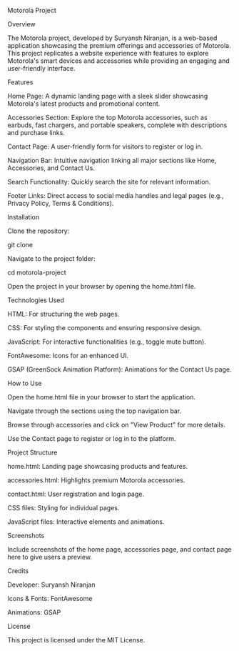 Motorola Project

Overview

The Motorola project, developed by Suryansh Niranjan, is a web-based application showcasing the premium offerings and accessories of Motorola. This project replicates a website experience with features to explore Motorola's smart devices and accessories while providing an engaging and user-friendly interface.

Features

Home Page: A dynamic landing page with a sleek slider showcasing Motorola's latest products and promotional content.

Accessories Section: Explore the top Motorola accessories, such as earbuds, fast chargers, and portable speakers, complete with descriptions and purchase links.

Contact Page: A user-friendly form for visitors to register or log in.

Navigation Bar: Intuitive navigation linking all major sections like Home, Accessories, and Contact Us.

Search Functionality: Quickly search the site for relevant information.

Footer Links: Direct access to social media handles and legal pages (e.g., Privacy Policy, Terms & Conditions).

Installation

Clone the repository:

git clone <repository-url>

Navigate to the project folder:

cd motorola-project

Open the project in your browser by opening the home.html file.

Technologies Used

HTML: For structuring the web pages.

CSS: For styling the components and ensuring responsive design.

JavaScript: For interactive functionalities (e.g., toggle mute button).

FontAwesome: Icons for an enhanced UI.

GSAP (GreenSock Animation Platform): Animations for the Contact Us page.

How to Use

Open the home.html file in your browser to start the application.

Navigate through the sections using the top navigation bar.

Browse through accessories and click on "View Product" for more details.

Use the Contact page to register or log in to the platform.

Project Structure

home.html: Landing page showcasing products and features.

accessories.html: Highlights premium Motorola accessories.

contact.html: User registration and login page.

CSS files: Styling for individual pages.

JavaScript files: Interactive elements and animations.

Screenshots

Include screenshots of the home page, accessories page, and contact page here to give users a preview.

Credits

Developer: Suryansh Niranjan

Icons & Fonts: FontAwesome

Animations: GSAP

License

This project is licensed under the MIT License.
